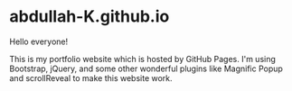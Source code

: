# abdullah-K.github.io

Hello everyone!

This is my portfolio website which is hosted by GitHub Pages. I'm using Bootstrap, jQuery, and some other wonderful plugins like Magnific Popup and scrollReveal to make this website work.

